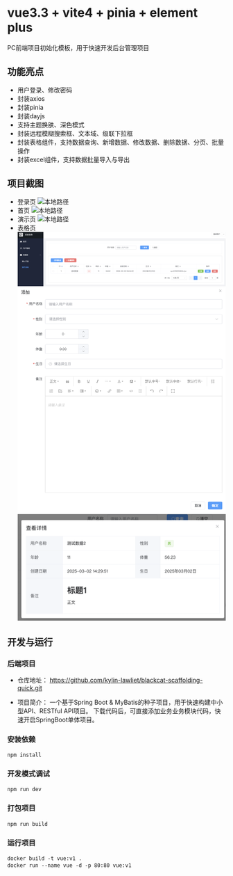 # vue3.3 + vite4 + pinia + element plus
PC前端项目初始化模板，用于快速开发后台管理项目

## 功能亮点

* 用户登录、修改密码
* 封装axios
* 封装pinia
* 封装dayjs
* 支持主题换肤、深色模式
* 封装远程模糊搜索框、文本域、级联下拉框
* 封装表格组件，支持数据查询、新增数据、修改数据、删除数据、分页、批量操作
* 封装excel组件，支持数据批量导入与导出

## 项目截图

* 登录页
  ![本地路径](./screenshot/Snipaste_2024-01-16_10-15-58.png)
* 首页
  ![本地路径](./screenshot/Snipaste_2024-01-16_10-16-12.png)
* 演示页
  ![本地路径](./screenshot/Snipaste_2024-01-16_10-16-30.png)
* 表格页
  ![本地路径](./screenshot/表格列表.png)
  ![本地路径](./screenshot/表单新增.png)
  ![本地路径](./screenshot/表格详情.png)
## 开发与运行

### 后端项目

* 仓库地址：
https://github.com/kylin-lawliet/blackcat-scaffolding-quick.git

* 项目简介：
一个基于Spring Boot & MyBatis的种子项目，用于快速构建中小型API、RESTful API项目。 下载代码后，可直接添加业务业务模块代码，快速开启SpringBoot单体项目。

### 安装依赖
```
npm install
```

### 开发模式调试
```
npm run dev
```

### 打包项目
```
npm run build
```

### 运行项目
```
docker build -t vue:v1 .
docker run --name vue -d -p 80:80 vue:v1
```
